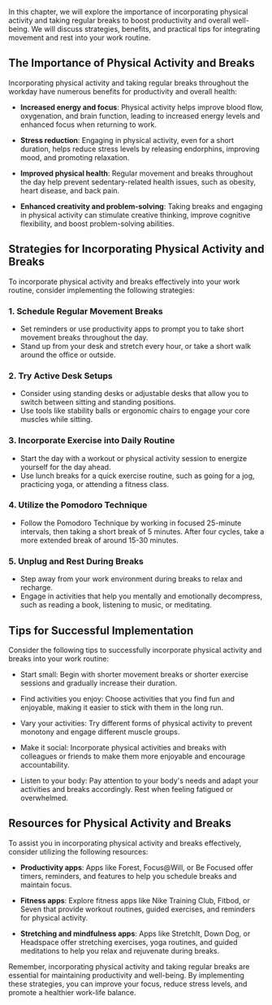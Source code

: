 
In this chapter, we will explore the importance of incorporating physical activity and taking regular breaks to boost productivity and overall well-being. We will discuss strategies, benefits, and practical tips for integrating movement and rest into your work routine.

The Importance of Physical Activity and Breaks
----------------------------------------------

Incorporating physical activity and taking regular breaks throughout the workday have numerous benefits for productivity and overall health:

* **Increased energy and focus**: Physical activity helps improve blood flow, oxygenation, and brain function, leading to increased energy levels and enhanced focus when returning to work.

* **Stress reduction**: Engaging in physical activity, even for a short duration, helps reduce stress levels by releasing endorphins, improving mood, and promoting relaxation.

* **Improved physical health**: Regular movement and breaks throughout the day help prevent sedentary-related health issues, such as obesity, heart disease, and back pain.

* **Enhanced creativity and problem-solving**: Taking breaks and engaging in physical activity can stimulate creative thinking, improve cognitive flexibility, and boost problem-solving abilities.

Strategies for Incorporating Physical Activity and Breaks
---------------------------------------------------------

To incorporate physical activity and breaks effectively into your work routine, consider implementing the following strategies:

### 1. **Schedule Regular Movement Breaks**

* Set reminders or use productivity apps to prompt you to take short movement breaks throughout the day.
* Stand up from your desk and stretch every hour, or take a short walk around the office or outside.

### 2. **Try Active Desk Setups**

* Consider using standing desks or adjustable desks that allow you to switch between sitting and standing positions.
* Use tools like stability balls or ergonomic chairs to engage your core muscles while sitting.

### 3. **Incorporate Exercise into Daily Routine**

* Start the day with a workout or physical activity session to energize yourself for the day ahead.
* Use lunch breaks for a quick exercise routine, such as going for a jog, practicing yoga, or attending a fitness class.

### 4. **Utilize the Pomodoro Technique**

* Follow the Pomodoro Technique by working in focused 25-minute intervals, then taking a short break of 5 minutes. After four cycles, take a more extended break of around 15-30 minutes.

### 5. **Unplug and Rest During Breaks**

* Step away from your work environment during breaks to relax and recharge.
* Engage in activities that help you mentally and emotionally decompress, such as reading a book, listening to music, or meditating.

Tips for Successful Implementation
----------------------------------

Consider the following tips to successfully incorporate physical activity and breaks into your work routine:

* Start small: Begin with shorter movement breaks or shorter exercise sessions and gradually increase their duration.

* Find activities you enjoy: Choose activities that you find fun and enjoyable, making it easier to stick with them in the long run.

* Vary your activities: Try different forms of physical activity to prevent monotony and engage different muscle groups.

* Make it social: Incorporate physical activities and breaks with colleagues or friends to make them more enjoyable and encourage accountability.

* Listen to your body: Pay attention to your body's needs and adapt your activities and breaks accordingly. Rest when feeling fatigued or overwhelmed.

Resources for Physical Activity and Breaks
------------------------------------------

To assist you in incorporating physical activity and breaks effectively, consider utilizing the following resources:

* **Productivity apps**: Apps like Forest, Focus@Will, or Be Focused offer timers, reminders, and features to help you schedule breaks and maintain focus.

* **Fitness apps**: Explore fitness apps like Nike Training Club, Fitbod, or Seven that provide workout routines, guided exercises, and reminders for physical activity.

* **Stretching and mindfulness apps**: Apps like StretchIt, Down Dog, or Headspace offer stretching exercises, yoga routines, and guided meditations to help you relax and rejuvenate during breaks.

Remember, incorporating physical activity and taking regular breaks are essential for maintaining productivity and well-being. By implementing these strategies, you can improve your focus, reduce stress levels, and promote a healthier work-life balance.
